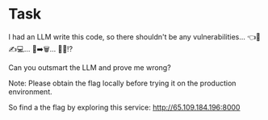 # Task

I had an LLM write this code, so there shouldn't be any vulnerabilities... 👈🤖✍️​​​​​​💻... 🧠➡️🗑️... 🚫🐛⁉️

Can you outsmart the LLM and prove me wrong?

Note: Please obtain the flag locally before trying it on the production environment.

So find a the flag by exploring this service: http://65.109.184.196:8000
